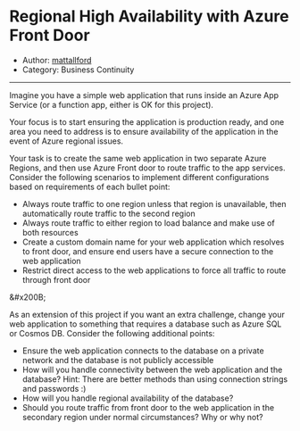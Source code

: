 # Regional High Availability with Azure Front Door

- Author: [mattallford](https://www.reddit.com/user/mattallford)
- Category: Business Continuity

---

Imagine you have a simple web application that runs inside an Azure App Service (or a function app, either is OK for this project).

Your focus is to start ensuring the application is production ready, and one area you need to address is to ensure availability of the application in the event of Azure regional issues.

Your task is to create the same web application in two separate Azure Regions, and then use Azure Front door to route traffic to the app services. Consider the following scenarios to implement different configurations based on requirements of each bullet point:

* Always route traffic to one region unless that region is unavailable, then automatically route traffic to the second region
* Always route traffic to either region to load balance and make use of both resources
* Create a custom domain name for your web application which resolves to front door, and ensure end users have a secure connection to the web application
* Restrict direct access to the web applications to force all traffic to route through front door

&amp;#x200B;

As an extension of this project if you want an extra challenge, change your web application to something that requires a database such as Azure SQL or Cosmos DB. Consider the following additional points:

* Ensure the web application connects to the database on a private network and the database is not publicly accessible
* How will you handle connectivity between the web application and the database? Hint: There are better methods than using connection strings and passwords :)
* How will you handle regional availability of the database?
* Should you route traffic from front door to the web application in the secondary region under normal circumstances? Why or why not?